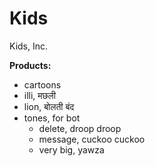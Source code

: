 # Kids
Kids, Inc. 

**Products:**
- cartoons 
- illi, मछली
- lion, बोलती बंद
- tones, for bot
  - delete, droop droop
  - message, cuckoo cuckoo
  - very big, yawza
